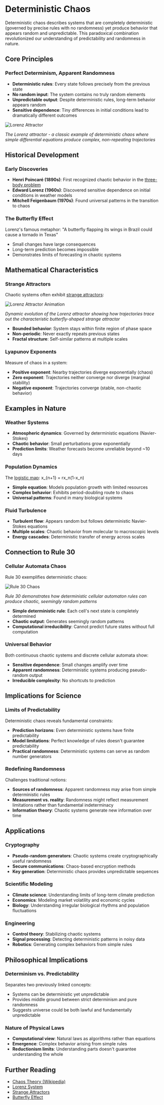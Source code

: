 # Deterministic Chaos

Deterministic chaos describes systems that are completely deterministic (governed by precise rules with no randomness) yet produce behavior that appears random and unpredictable. This paradoxical combination revolutionized our understanding of predictability and randomness in nature.

## Core Principles

### Perfect Determinism, Apparent Randomness
- **Deterministic rules**: Every state follows precisely from the previous state
- **No random input**: The system contains no truly random elements
- **Unpredictable output**: Despite deterministic rules, long-term behavior appears random
- **Sensitive dependence**: Tiny differences in initial conditions lead to dramatically different outcomes

![Lorenz Attractor](images/chaos/lorenz-attractor.svg)

*The Lorenz attractor - a classic example of deterministic chaos where simple differential equations produce complex, non-repeating trajectories*

## Historical Development

### Early Discoveries
- **Henri Poincaré (1890s)**: First recognized chaotic behavior in the [three-body problem](https://en.wikipedia.org/wiki/Three-body_problem)
- **Edward Lorenz (1960s)**: Discovered sensitive dependence on initial conditions in weather models
- **Mitchell Feigenbaum (1970s)**: Found universal patterns in the transition to chaos

### The Butterfly Effect
Lorenz's famous metaphor: "A butterfly flapping its wings in Brazil could cause a tornado in Texas"
- Small changes have large consequences
- Long-term prediction becomes impossible
- Demonstrates limits of forecasting in chaotic systems

## Mathematical Characteristics

### Strange Attractors
Chaotic systems often exhibit [strange attractors](https://en.wikipedia.org/wiki/Attractor#Strange_attractor):

![Lorenz Attractor Animation](images/chaos/lorenz-attractor-animation.gif)

*Dynamic evolution of the Lorenz attractor showing how trajectories trace out the characteristic butterfly-shaped strange attractor*

- **Bounded behavior**: System stays within finite region of phase space
- **Non-periodic**: Never exactly repeats previous states
- **Fractal structure**: Self-similar patterns at multiple scales

### Lyapunov Exponents
Measure of chaos in a system:
- **Positive exponent**: Nearby trajectories diverge exponentially (chaos)
- **Zero exponent**: Trajectories neither converge nor diverge (marginal stability)
- **Negative exponent**: Trajectories converge (stable, non-chaotic behavior)

## Examples in Nature

### Weather Systems
- **Atmospheric dynamics**: Governed by deterministic equations (Navier-Stokes)
- **Chaotic behavior**: Small perturbations grow exponentially
- **Prediction limits**: Weather forecasts become unreliable beyond ~10 days

### Population Dynamics
The [logistic map](https://en.wikipedia.org/wiki/Logistic_map): x_{n+1} = rx_n(1-x_n)
- **Simple equation**: Models population growth with limited resources
- **Complex behavior**: Exhibits period-doubling route to chaos
- **Universal patterns**: Found in many biological systems

### Fluid Turbulence
- **Turbulent flow**: Appears random but follows deterministic Navier-Stokes equations
- **Multiple scales**: Chaotic behavior from molecular to macroscopic levels
- **Energy cascades**: Deterministic transfer of energy across scales

## Connection to Rule 30

### Cellular Automata Chaos
Rule 30 exemplifies deterministic chaos:

![Rule 30 Chaos](images/cellular-automata/rule-30-evolution-250.jpg)

*Rule 30 demonstrates how deterministic cellular automaton rules can produce chaotic, seemingly random patterns*

- **Simple deterministic rule**: Each cell's next state is completely determined
- **Chaotic output**: Generates seemingly random patterns
- **Computational irreducibility**: Cannot predict future states without full computation

### Universal Behavior
Both continuous chaotic systems and discrete cellular automata show:
- **Sensitive dependence**: Small changes amplify over time
- **Apparent randomness**: Deterministic systems producing pseudo-random output
- **Irreducible complexity**: No shortcuts to prediction

## Implications for Science

### Limits of Predictability
Deterministic chaos reveals fundamental constraints:
- **Prediction horizons**: Even deterministic systems have finite predictability
- **Model limitations**: Perfect knowledge of rules doesn't guarantee predictability
- **Practical randomness**: Deterministic systems can serve as random number generators

### Redefining Randomness
Challenges traditional notions:
- **Sources of randomness**: Apparent randomness may arise from simple deterministic rules
- **Measurement vs. reality**: Randomness might reflect measurement limitations rather than fundamental indeterminacy
- **Information theory**: Chaotic systems generate new information over time

## Applications

### Cryptography
- **Pseudo-random generators**: Chaotic systems create cryptographically useful randomness
- **Secure communications**: Chaos-based encryption methods
- **Key generation**: Deterministic chaos provides unpredictable sequences

### Scientific Modeling
- **Climate science**: Understanding limits of long-term climate prediction
- **Economics**: Modeling market volatility and economic cycles
- **Biology**: Understanding irregular biological rhythms and population fluctuations

### Engineering
- **Control theory**: Stabilizing chaotic systems
- **Signal processing**: Detecting deterministic patterns in noisy data
- **Robotics**: Generating complex behaviors from simple rules

## Philosophical Implications

### Determinism vs. Predictability
Separates two previously linked concepts:
- Systems can be deterministic yet unpredictable
- Provides middle ground between strict determinism and pure randomness
- Suggests universe could be both lawful and fundamentally unpredictable

### Nature of Physical Laws
- **Computational view**: Natural laws as algorithms rather than equations
- **Emergence**: Complex behavior arising from simple rules
- **Reductionism limits**: Understanding parts doesn't guarantee understanding the whole

## Further Reading

- [Chaos Theory (Wikipedia)](https://en.wikipedia.org/wiki/Chaos_theory)
- [Lorenz System](https://en.wikipedia.org/wiki/Lorenz_system)
- [Strange Attractors](https://en.wikipedia.org/wiki/Attractor#Strange_attractor)
- [Butterfly Effect](https://en.wikipedia.org/wiki/Butterfly_effect)